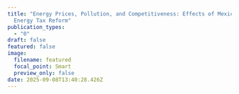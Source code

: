 ```yaml
---
title: "Energy Prices, Pollution, and Competitiveness: Effects of Mexico’s
  Energy Tax Reform"
publication_types:
  - "0"
draft: false
featured: false
image:
  filename: featured
  focal_point: Smart
  preview_only: false
date: 2025-09-08T13:40:28.426Z
---
```


